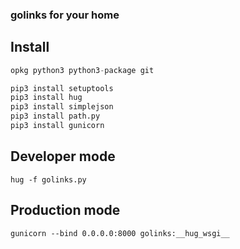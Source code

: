 ### golinks for your home


## Install

```python
opkg python3 python3-package git

pip3 install setuptools
pip3 install hug
pip3 install simplejson
pip3 install path.py
pip3 install gunicorn
```


## Developer mode
```
hug -f golinks.py
```

## Production mode
```
gunicorn --bind 0.0.0.0:8000 golinks:__hug_wsgi__
```
